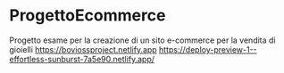 # ProgettoEcommerce
Progetto esame per la creazione di un sito e-commerce per la vendita di gioielli 
https://boviossproject.netlify.app
https://deploy-preview-1--effortless-sunburst-7a5e90.netlify.app/
